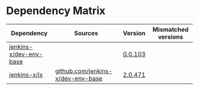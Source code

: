 # Dependency Matrix

Dependency | Sources | Version | Mismatched versions
---------- | ------- | ------- | -------------------
[jenkins-x/dev-env-base](https://github.com/jenkins-x/dev-env-base) |  | [0.0.103](https://github.com/jenkins-x/dev-env-base/releases/tag/v0.0.103) | 
[jenkins-x/jx](https://github.com/jenkins-x/jx) | [github.com/jenkins-x/dev-env-base](https://github.com/jenkins-x/dev-env-base) | [2.0.471](https://github.com/jenkins-x/jx/releases/tag/v2.0.471) | 
